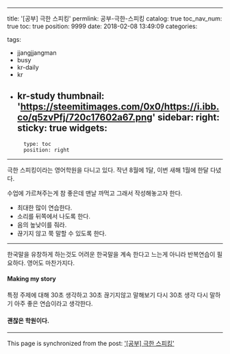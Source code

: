 
---
title: '[공부] 극한 스피킹'
permlink: 공부-극한-스피킹
catalog: true
toc_nav_num: true
toc: true
position: 9999
date: 2018-02-08 13:49:09
categories:

tags:
- jjangjjangman
- busy
- kr-daily
- kr
- kr-study
thumbnail: 'https://steemitimages.com/0x0/https://i.ibb.co/q5zvPfj/720c17602a67.png'
sidebar:
    right:
        sticky: true
widgets:
    -
        type: toc
        position: right
---


극한 스피킹이라는 영어학원을 다니고 있다.
작년 8월에 1달, 이번 새해 1월에 한달 다녔다.

수업에 가르쳐주는게 참 좋은데 맨날 까먹고 그래서 작성해놓고자 한다.

- 최대한 많이 연습한다.
- 소리를 뒤쪽에서 나도록 한다.
- 음의 높낮이를 줘라.
- 끊기지 않고 쭉 말할 수 있도록 한다.

----

한국말을 유창하게 하는것도 어려운 한국말을 계속 한다고 느는게 아니라
반복연습이 필요하다.
영어도 마찬가지다.

#### Making my story
특정 주제에 대해
30초 생각하고
30초 끊기지않고 말해보기
다시 30초 생각
다시 말하기
아주 좋은 연습이라고 생각한다.

#### 괜찮은 학원이다.

- - -

This page is synchronized from the post: ['[공부] 극한 스피킹'](https://steempeak.com/@jacobyu/7gcwyl)

